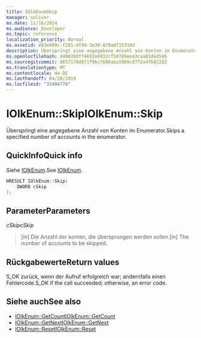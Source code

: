 ```yaml
---
title: IOlkEnumSkip
manager: soliver
ms.date: 11/16/2014
ms.audience: Developer
ms.topic: reference
localization_priority: Normal
ms.assetid: e83e409c-f201-df9d-5e30-879adf15318d
description: Überspringt eine angegebene Anzahl von Konten im Enumerator.
ms.openlocfilehash: d4063b0ff4852e6932cf50789eea3caa81d4d586
ms.sourcegitcommit: 8657170d071f9bcf680aba50b9c07f2a4fb82283
ms.translationtype: MT
ms.contentlocale: de-DE
ms.lasthandoff: 04/28/2019
ms.locfileid: "33404778"
---
```

# <a name="iolkenumskip"></a><span data-ttu-id="7bfa2-103">IOlkEnum::Skip</span><span class="sxs-lookup"><span data-stu-id="7bfa2-103">IOlkEnum::Skip</span></span>

<span data-ttu-id="7bfa2-104">Überspringt eine angegebene Anzahl von Konten im Enumerator.</span><span class="sxs-lookup"><span data-stu-id="7bfa2-104">Skips a specified number of accounts in the enumerator.</span></span>
  
## <a name="quick-info"></a><span data-ttu-id="7bfa2-105">QuickInfo</span><span class="sxs-lookup"><span data-stu-id="7bfa2-105">Quick info</span></span>

<span data-ttu-id="7bfa2-106">Siehe [IOlkEnum](iolkenum.md).</span><span class="sxs-lookup"><span data-stu-id="7bfa2-106">See [IOlkEnum](iolkenum.md).</span></span>
  
```cpp
HRESULT IOlkEnum::Skip(  
    DWORD cSkip 
);
```

## <a name="parameters"></a><span data-ttu-id="7bfa2-107">Parameter</span><span class="sxs-lookup"><span data-stu-id="7bfa2-107">Parameters</span></span>

<span data-ttu-id="7bfa2-108">_cSkip_</span><span class="sxs-lookup"><span data-stu-id="7bfa2-108">_cSkip_</span></span>
  
> <span data-ttu-id="7bfa2-109">[in] Die Anzahl der konten, die übersprungen werden sollen.</span><span class="sxs-lookup"><span data-stu-id="7bfa2-109">[in] The number of accounts to be skipped.</span></span>
    
## <a name="return-values"></a><span data-ttu-id="7bfa2-110">Rückgabewerte</span><span class="sxs-lookup"><span data-stu-id="7bfa2-110">Return values</span></span>

<span data-ttu-id="7bfa2-111">S_OK zurück, wenn der Aufruf erfolgreich war; andernfalls einen Fehlercode.</span><span class="sxs-lookup"><span data-stu-id="7bfa2-111">S_OK if the call succeeded; otherwise, an error code.</span></span>
  
## <a name="see-also"></a><span data-ttu-id="7bfa2-112">Siehe auch</span><span class="sxs-lookup"><span data-stu-id="7bfa2-112">See also</span></span>

- [<span data-ttu-id="7bfa2-113">IOlkEnum::GetCount</span><span class="sxs-lookup"><span data-stu-id="7bfa2-113">IOlkEnum::GetCount</span></span>](iolkenum-getcount.md) 
- [<span data-ttu-id="7bfa2-114">IOlkEnum::GetNext</span><span class="sxs-lookup"><span data-stu-id="7bfa2-114">IOlkEnum::GetNext</span></span>](iolkenum-getnext.md)  
- [<span data-ttu-id="7bfa2-115">IOlkEnum::Reset</span><span class="sxs-lookup"><span data-stu-id="7bfa2-115">IOlkEnum::Reset</span></span>](iolkenum-reset.md)

